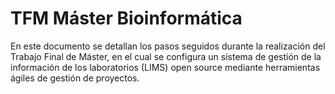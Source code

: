 # TFM Máster Bioinformática

En este documento se detallan los pasos seguidos durante la realización del Trabajo Final de Máster, en el cual se configura un sistema de gestión de la información de los laboratorios (LIMS) open source mediante herramientas ágiles de gestión de proyectos.

